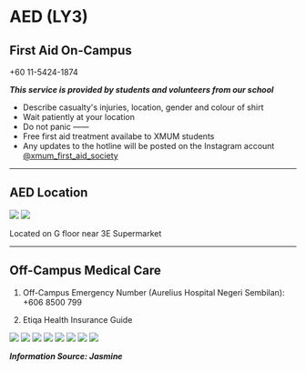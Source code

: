 # AED (LY3)

## First Aid On-Campus

+60 11-5424-1874

**_This service is provided by students and volunteers from our school_**

- Describe casualty's injuries, location, gender and colour of shirt
- Wait patiently at your location
- Do not panic
  ——
- Free first aid treatment availabe to XMUM students
- Any updates to the hotline will be posted on the Instagram account [@xmum_first_aid_society](https://www.instagram.com/xmum_first_aid_society/)

---

## AED Location

<div class="image-slide">
<img src="https://img.xmummap.com/AED_ly3%20%281%29.webp" />
<img src="https://img.xmummap.com/AED_ly3%20%282%29.webp" />
</div>

Located on G floor near 3E Supermarket

---

## Off-Campus Medical Care

1. Off-Campus Emergency Number (Aurelius Hospital Negeri Sembilan): +606 8500 799

2. Etiqa Health Insurance Guide

<div class="image-slide">
<img src="https://img.xmummap.com/11_healthy%20%281%29.webp" />
<img src="https://img.xmummap.com/11_healthy%20%282%29.webp" />
<img src="https://img.xmummap.com/11_healthy%20%283%29.webp" />
<img src="https://img.xmummap.com/11_healthy%20%284%29.webp" />
<img src="https://img.xmummap.com/11_healthy%20%285%29.webp" />
<img src="https://img.xmummap.com/11_healthy%20%286%29.webp" />
<img src="https://img.xmummap.com/11_healthy%20%287%29.webp" />
<img src="https://img.xmummap.com/11_healthy%20%288%29.webp" />
</div>

**_Information Source: Jasmine_**
